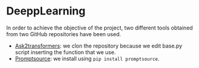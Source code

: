 # DeeppLearning
In order to achieve the objective of the project, two different tools obtained from two GitHub repositories have been used.
- [Ask2transformers](https://github.com/osainz59/Ask2Transformers): we clon the repository because we edit base.py script inserting the function that we use.
- [Promptsource](https://github.com/bigscience-workshop/promptsource): we install using ```pip install promptsource```.
